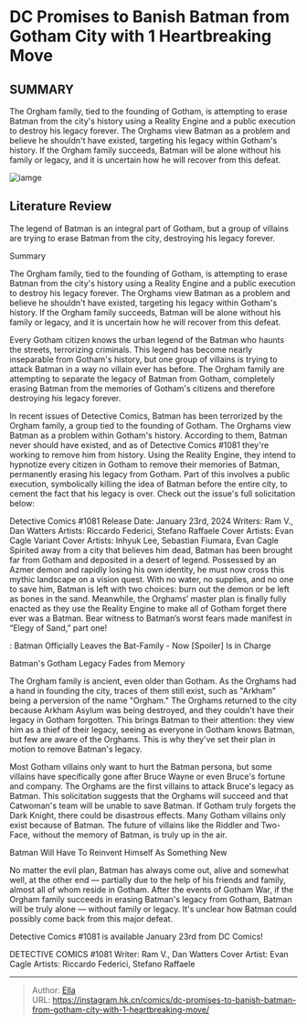 # DC Promises to Banish Batman from Gotham City with 1 Heartbreaking Move


## SUMMARY 



  The Orgham family, tied to the founding of Gotham, is attempting to erase Batman from the city&#39;s history using a Reality Engine and a public execution to destroy his legacy forever.   The Orghams view Batman as a problem and believe he shouldn&#39;t have existed, targeting his legacy within Gotham&#39;s history.   If the Orgham family succeeds, Batman will be alone without his family or legacy, and it is uncertain how he will recover from this defeat.  

![iamge](https://static1.srcdn.com/wordpress/wp-content/uploads/2022/08/Batman-Gotham-City.jpg)

## Literature Review

The legend of Batman is an integral part of Gotham, but a group of villains are trying to erase Batman from the city, destroying his legacy forever.





Summary

  The Orgham family, tied to the founding of Gotham, is attempting to erase Batman from the city&#39;s history using a Reality Engine and a public execution to destroy his legacy forever.   The Orghams view Batman as a problem and believe he shouldn&#39;t have existed, targeting his legacy within Gotham&#39;s history.   If the Orgham family succeeds, Batman will be alone without his family or legacy, and it is uncertain how he will recover from this defeat.  







Every Gotham citizen knows the urban legend of the Batman who haunts the streets, terrorizing criminals. This legend has become nearly inseparable from Gotham&#39;s history, but one group of villains is trying to attack Batman in a way no villain ever has before. The Orgham family are attempting to separate the legacy of Batman from Gotham, completely erasing Batman from the memories of Gotham&#39;s citizens and therefore destroying his legacy forever.

In recent issues of Detective Comics, Batman has been terrorized by the Orgham family, a group tied to the founding of Gotham. The Orghams view Batman as a problem within Gotham&#39;s history. According to them, Batman never should have existed, and as of Detective Comics #1081 they&#39;re working to remove him from history. Using the Reality Engine, they intend to hypnotize every citizen in Gotham to remove their memories of Batman, permanently erasing his legacy from Gotham. Part of this involves a public execution, symbolically killing the idea of Batman before the entire city, to cement the fact that his legacy is over. Check out the issue&#39;s full solicitation below:




          



  Detective Comics #1081   Release Date: January 23rd, 2024   Writers: Ram V., Dan Watters   Artists: Riccardo Federici, Stefano Raffaele   Cover Artists: Evan Cagle   Variant Cover Artists: Inhyuk Lee, Sebastian Fiumara, Evan Cagle   Spirited away from a city that believes him dead, Batman has been brought far from Gotham and deposited in a desert of legend. Possessed by an Azmer demon and rapidly losing his own identity, he must now cross this mythic landscape on a vision quest. With no water, no supplies, and no one to save him, Batman is left with two choices: burn out the demon or be left as bones in the sand. Meanwhile, the Orghams’ master plan is finally fully enacted as they use the Reality Engine to make all of Gotham forget there ever was a Batman. Bear witness to Batman’s worst fears made manifest in “Elegy of Sand,” part one!  




  : Batman Officially Leaves the Bat-Family - Now [Spoiler] Is in Charge


 Batman&#39;s Gotham Legacy Fades from Memory 


          

The Orgham family is ancient, even older than Gotham. As the Orghams had a hand in founding the city, traces of them still exist, such as &#34;Arkham&#34; being a perversion of the name &#34;Orgham.&#34; The Orghams returned to the city because Arkham Asylum was being destroyed, and they couldn&#39;t have their legacy in Gotham forgotten. This brings Batman to their attention: they view him as a thief of their legacy, seeing as everyone in Gotham knows Batman, but few are aware of the Orghams. This is why they&#39;ve set their plan in motion to remove Batman&#39;s legacy.

Most Gotham villains only want to hurt the Batman persona, but some villains have specifically gone after Bruce Wayne or even Bruce&#39;s fortune and company. The Orghams are the first villains to attack Bruce&#39;s legacy as Batman. This solicitation suggests that the Orghams will succeed and that Catwoman&#39;s team will be unable to save Batman. If Gotham truly forgets the Dark Knight, there could be disastrous effects. Many Gotham villains only exist because of Batman. The future of villains like the Riddler and Two-Face, without the memory of Batman, is truly up in the air.






 Batman Will Have To Reinvent Himself As Something New 


          

No matter the evil plan, Batman has always come out, alive and somewhat well, at the other end — partially due to the help of his friends and family, almost all of whom reside in Gotham. After the events of Gotham War, if the Orgham family succeeds in erasing Batman&#39;s legacy from Gotham, Batman will be truly alone — without family or legacy. It&#39;s unclear how Batman could possibly come back from this major defeat.



Detective Comics #1081 is available January 23rd from DC Comics!




 DETECTIVE COMICS #1081                 Writer: Ram V., Dan Watters   Cover Artist: Evan Cagle   Artists: Riccardo Federici, Stefano Raffaele      







---

> Author: [Ella](https://instagram.hk.cn/)  
> URL: https://instagram.hk.cn/comics/dc-promises-to-banish-batman-from-gotham-city-with-1-heartbreaking-move/  

